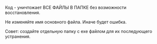 Код - уничтожает ВСЕ ФАЙЛЫ В ПАПКЕ без возможности восстановления.

Не изменяйте имя основного файла. Иначе будет ошибка.

Совет: создайте отдельную папку с exe файлом для их последующего устранения.
